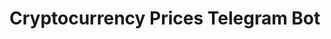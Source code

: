 # Cryptocurrency Prices Telegram Bot

<!-- <img style="-webkit-user-select: none;margin: auto;cursor: zoom-in;background-color: hsl(0, 0%, 90%);transition: background-color 300ms;" src="https://mypileus.nl/wp-content/uploads/2020/12/RisicoBeperkenAfbeelding.png"
     width=300
     height=300> -->
